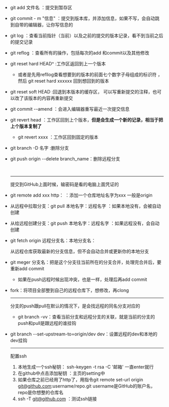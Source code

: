 - git add 文件名 ：提交到暂存区

- git commit - m "信息"  ：提交到版本库，并添加信息，如果不写，会自动跳到自带的编辑器，让你写信息的

- git log ：查看当前指针（当前）以及之前的提交的版本记录，看不到当前之后的提交记录

- git reflog ：查看所有的操作，包括每次的add 和commit以及其他修改

- git reset hard HEAD^   :工作区返回到上一个版本   
  - 或者是先用refllog查看想要到的版本的前面七个数字子母组成的标识符 ，然后 git reset hard xxxxxx  回到想回到的版本

- git reset soft HEAD :回退到本版本的缓存区， 可以写重新提交的注释，也可以改了该版本的内容再重新提交

- git commit --amend ：会进入编辑器重写最近一次提交信息

- git revert head ：工作区回到上个版本，**但是会生成一个新的记录，相当于把上个版本复制了**

  - git revert xxxx  ：工作区回到固定的版本


- git branch -D 名字  :删除分支

- git push origin --delete branch_name：删除远程分支

  ​

  ------

  提交到GitHub上面时候，输密码是看的电脑上面凭证的

- git remote add xxx http：   ：添加一个仓库地址名字为xxx 一般是origin

- 从远程中拉取分支：git pull 本地名字：远程名字   ：如果本地没有，会被自动创建

- 从给远程创建分支：git push 本地名字：远程名字 ：如果远程没有，会自动创建

- git fetch origin 远程分支名：本地分支名：

  从远程仓库获取最新的分支信息，但不会自动合并或更新你的本地分支


- git meger 分支名：把是这个分支往当前所在的分支合并，处理完合并后，要重新add commit

  - 如果在push远程时候出现冲突，也是一样，处理后再add commit

- fork：将项目全部整到自己的远程仓库下，想修改，再clong

  ---

  分支的push跟pull在默认的情况下，是会找远程的同名分支对应的

  - git branch -vv：查看当前分支和远程分支的关联，就是当前的分支的push和pull是跟远程的谁挂钩


- git branch --set-upstream-to=origin/dev dev：设置远程的dev和本地的dev挂钩

  ----

  配置ssh

  1. 本地生成一个ssh秘钥：    ssh-keygen -t rsa -C '邮箱'    一直enter就行
  2. 在github中点击添加秘钥 ：主页的setting中
  3. 如果仓库之前已经用了http了，用指令git remote set-url origin git@github.com:username/repo.git    username是GitHub的账户名，repo是你想整的仓库名
  4. ssh -T git@github.com ：测试ssh链接

  ​